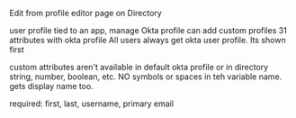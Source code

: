 Edit from profile editor page on Directory

user profile tied to an app, manage
Okta profile
can add custom profiles
31 attributes with okta profile
All users always get okta user profile.  Its shown first


custom attributes
aren't available in default okta profile or in directory 
string, number, boolean, etc.
NO symbols or spaces in teh variable name.
gets display name too.


required: first, last, username, primary email

